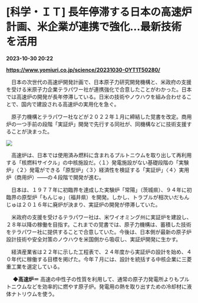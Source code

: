 # [科学・ＩＴ] 長年停滞する日本の高速炉計画、米企業が連携で強化…最新技術を活用

**2023-10-30 20:22**

**https://www.yomiuri.co.jp/science/20231030-OYT1T50280/**

　日本の次世代の高速炉開発計画で、日本原子力研究開発機構と、米政府の支援を受ける米原子力企業テラパワー社が連携強化で合意したことがわかった。日本では高速炉の開発が長年停滞している。日米の技術やノウハウを組み合わせることで、国内で建設される高速炉の実用化を急ぐ。

　原子力機構とテラパワー社などが２０２２年１月に締結した覚書を改定。商用炉の一つ手前の段階「実証炉」開発で先行する同社が、同機構などに技術支援することが決まった。

[![](https://www.yomiuri.co.jp/media/2023/10/20231030-OYT1I50173-1.jpg)](https://www.yomiuri.co.jp/pluralphoto/20231030-OYT1I50173/)

　高速炉は、日本では使用済み燃料に含まれるプルトニウムを取り出して再利用する「核燃料サイクル」の中核施設だ。〈１〉発電施設がない基礎段階の「実験炉」〈２〉発電ができる「原型炉」〈３〉経済性を検証する「実証炉」〈４〉実用炉（商用炉）――の４段階で開発が進む。

　日本は、１９７７年に初臨界を達成した実験炉「常陽」（茨城県）、９４年に初臨界の原型炉「もんじゅ」（福井県）を開発。しかし、トラブルが相次いだもんじゅは２０１６年に廃炉が決まり、実証炉の開発が停滞していた。

　米政府の支援を受けるテラパワー社は、米ワイオミング州に実証炉を建設し、２８年以降の稼働を目指す。これまでの覚書では、原子力機構は、蓄積した技術をテラパワー社に提供することで合意していた。今後は、日本側が最新の原子炉設計技術や安全対策のノウハウを米国側から吸収し、実証炉開発に生かす。

　経済産業省は２２年に示した工程表で、２４年度から実証炉の設計を始め、４０年代に稼働する目標を掲げた。今年７月には、設計を統括する中核企業に三菱重工業を選定している。

　 **◆高速炉＝** 高速の中性子の性質を利用して、通常の原子力発電所よりもプルトニウムなどを効率的に燃やす原子炉。発電用の熱を取り出すための冷却材に液体ナトリウムを使う。